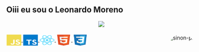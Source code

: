## Oiii eu sou o Leonardo Moreno
<div align="center">
  <a href="https://github.com/sinonScript">
  <img height="180em" src="https://github-readme-stats.vercel.app/api?username=sinonScripter&show_icons=true&theme=dark&include_all_commits=true&count_private=true"/>
 
</div>


<div style="display: inline_block"><br>
  <img align="center" alt="sinon-Js" height="30" width="40" src="https://raw.githubusercontent.com/devicons/devicon/master/icons/javascript/javascript-plain.svg">
  <img align="center" alt="sinon-Ts" height="30" width="40" src="https://raw.githubusercontent.com/devicons/devicon/master/icons/typescript/typescript-plain.svg">
  <img align="center" alt="sinon-React" height="30" width="40" src="https://raw.githubusercontent.com/devicons/devicon/master/icons/react/react-original.svg">
  <img align="center" alt="sinon-HTML" height="30" width="40" src="https://raw.githubusercontent.com/devicons/devicon/master/icons/html5/html5-original.svg">
  <img align="center" alt="sinon-CSS" height="30" width="40" src="https://raw.githubusercontent.com/devicons/devicon/master/icons/css3/css3-original.svg">
  <img align="right" alt="sinon-pic" height="150" style="border-radius:50px;"
  src="https://picrew.me/shareImg/org/202206/338224_SFSsA4sn.png">
  
  
</div>
  
  ##
